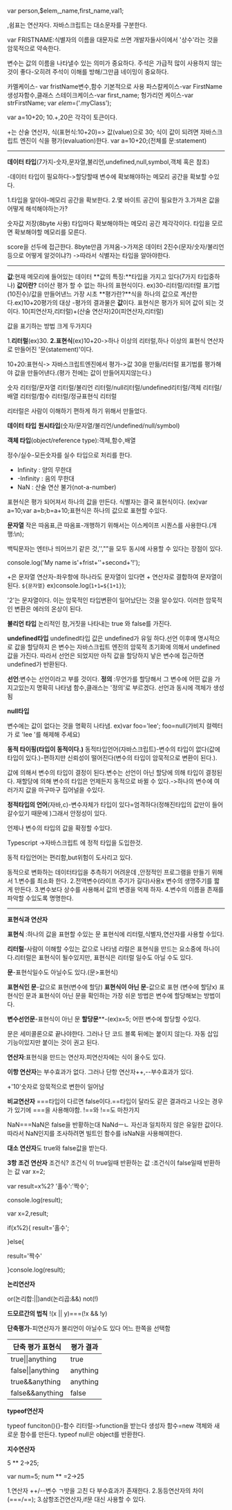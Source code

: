 var person,$elem,_name,first_name,val1;

,쉼표는 연산자다.
자바스크립트는 대소문자를 구분한다.

var FRISTNAME:식별자의 이름을 대문자로 쓰면 개발자들사이에서 '상수'라는 것을 암묵적으로 약속한다.

변수는 값의 이름을 나타낼수 있는 의미가 중요하다.
주석은 가급적 많이 사용하지 않는것이 좋다-오히려 주석이 이해를 방해/그만큼 네이밍이 중요하다.

카멜케이스- var fristName변수,함수 기본적으로 사용
파스칼케이스-var FirstName생성자함수,클래스
스테이크케이스-var first_name;
헝가리언 케이스-var strFirstName;
var $elem=$('.myClass');

var a=10+20; 10.+,20은 각각이 토큰이다.

+는 산술 연산자, 
식(표현식:10+20)=> 값(value)으로 30;
식이 값이 되려면 자바스크립트 엔진이 식을 평가(evaluation)한다.
var a=10+20;(전체를 문:statement)

<hr>

**데이터 타입**(7가지-숫자,문자열,불리언,undefined,null,symbol,객체 혹은 참조)

-데이터 타입이 필요하다->할당할때 변수에 확보해야하는 메모리 공간을 확보할 수있다.

1.타입을 알아야-메모리 공간을 확보한다.
2.몇 바이트 공간이 필요한가
3.가져온 값을 어떻게 해석해야하는가?

숫자값 저장(8byte 사용) 타입마다 확보해야하는 메모리 공간 제각각이다. 타입을 모르면 확보해야할 메모리를 모른다.

score을 선두에 접근한다. 8byte만큼 가져옴->가져온 데이터 2진수(문자/숫자/불리언 등으로 어떻게 알것이냐?)
->따라서 식별자는 타입을 알아야한다.

<hr>

**값**:현재 메모리에 들어있는 데이터
**값의 특징:**타입을 가지고 있다(7가지 타입중하나)
**값이란?** 더이산 평가 할 수 없는 하나의 표현식이다.
ex)30-리터럴/리터럴 표기법(10진수)/값을 만들어낸느 가장 시초
**평가란?**식을 하나의 값으로 계산한다.ex)10+20평가의 대상 -평가의 결과물은 **값**이다.
표현식은 평가가 되어 값이 되는 것이다.
10(피연산자,리터럴)+(산술 연산자)20(피연산자,리터럴)

값을 표기하는 방법 크게 두가지다

1.**리터럴**(ex)30.
**2.표현식**(ex)10+20->하나 이상의 리터럴,하나 이상의 표현식 연산자로 만들어진 '문(statement)'이다.

10+20:표현식-> 자바스크립트엔진에서 평가->값 30을 만듦/리터럴 표기법를 평가해야 값을 만들어낸다.(평가 전에는 값이 만들어지지않는다.)

숫자 리터럴/문자열 리터럴/불리언 리터럴/null리터럴/undefined리터럴/객체 리터럴/배열 리터럴/함수 리터럴/정규표현식 리터럴

리터럴은 사람이 이해하기 편하게 하기 위해서 만들었다.

**데이터 타입**
**원시타입**(숫자/문자열/불리언/undefined/null/symbol)

**객체 타입**(object/reference type):객체,함수,배열

정수/실수-모든숫자를 실수 타입으로 처리를 한다.

- Infinity : 양의 무한대
- -Infinity : 음의 무한대
- NaN : 산술 연산 불가(not-a-number)

표현식은 평가 되어져서 하나의 값을 만든다.
식별자는 결국 표현식이다.
(ex)var a=10;var a=b;b=a+10;표현식은 하나의 값으로 표현할 수있다.

**문자열**
작은 따옴표,큰 따옴표-개행하기 위해서는 이스케이프 시퀀스를 사용한다.(개행:\n);

백틱문자는 엔터나 띄어쓰기 같은 것,'',""을 모두 동시에 사용할 수 있다는 장점이 있다.

console.log('My name is'+frist+''+second+'!');

+은 문자열 연산자-좌우항에 하나라도 문자열이 있다면 + 연산자로 결합하여 문자열이 된다.
`${문자열}` ex)console.log(`1+1=${1+1}`);

'2'는 문자열이다. 이는 암묵적인 타입변환이 일어났단는 것을 알수있다. 이러한 암묵적인 변환은 에러의 온상이 된다.

**불리언 타입**
논리적인 참,거짓을 나타내는 true 와 false를 가진다.

**undefined타입**
undefined타입 값은 undefined가 유일 하다.선언 이후에 명시적으로 값을 할당하지 은 변수는 자바스크립트 엔진의 암묵적 초기화에 의해서 undefined값을 가진다. 따라서 선언은 되었지만 아직 값을 할당하지 낳은 변수에 접근하면 undefined가 반환된다.

**선언**:변수는 선언이라고 부를 것이다.
**정의** :무언가를 할당해서 그 변수에 어떤 값을 가지고있는지 명확히 나타냄
함수,클래스는 '정의'로 부르겠다. 선언과 동시에 객체가 생성됨

**null타입**

변수에는 값이 없다는 것을 명확히 나타냄.
ex)var foo='lee'; foo=null(가비지 컬렉터가 로 'lee '를 해제해 주세요)

**동적 타이핑(타입이 동적이다.)**
동적타입언어(자바스크립트)-변수의 타입이 없다(값에 타입이 있다.)-편하지만 신뢰성이 떨어진다(변수의 타입이 암묵적으로 변환이 된다.).

값에 의해서 변수의 타입이 결정이 된다.변수는 선언이 아닌 할당에 의해 타입이 결정된다. 재할당에 의해 변수의 타입은 언제든지 동적으로 바뀔 수 있다.->하나의 변수에 여러가지 값을 마구마구 집어널을 수있다.

**정적타입의 언어**(자바,c)-변수자체가 타입이 있다=엄격하다(정해진타입의 값만이 들어갈수있기 때문에 )그래서 안정성이 있다.

언제나 변수의 타입의 값을 확정할 수있다.

Typescript ->자바스크립트 에 정적 타입을 도입한것.

동적 타입언어는 편리함,but위험이 도사리고 있다.

동적으로 변화하는 데이터타입을 추측하기 어려운데 ,안정적인 프로그램을 만들기 위해서
1.변수를 최소화 한다.
2.전역변수(라이프 주기가 길다)사용x
변수의 생명주기를 짧게 만든다.
3.변수보다 상수를 사용해서 값의 변경을 억제 하자.
4.변수의 이름을 존재를 파악할 수있도록 명명한다.

-------------------------------------

**표현식과 연산자**

**표현식** :하나의 값을 표현할 수있는 문
표현식에 리터럴,식별자,연산자를 사용할 수있다.

**리터럴**-사람이 이해할 수있는 값으로 나타냄
리럴은 표현식을 만드는 요소중에 하나이다.리터럴은 표현식이 될수있지만, 표현식은 리터럴 일수도 아닐 수도 있다.

**문**-표현식일수도 아닐수도 있다.(문>표현식)

**표현식인 문**-값으로 표현(변수에 할당)
**표현식이 아닌 문**-값으로 표현 (변수에 할당x)
 표현식인 문과 표현식이 아닌 문을 확인하는 가장 쉬운 방법은 변수에 할당해보는 방법이다.

**변수선언문**-표현식이 아닌 문
**할당문****-(ex)x=5; 어떤 변수에 할당할 수있다.

문은 세미콜론으로 끝나야한다. 그러나 단 코드 블록 뒤에는 붙이지 않는다. 자동 삽입 기능이있지만 붙이는 것이 권고 된다.

**연산자**:표현식을 만드는 연산자.피연산자에는 식이 올수도 있다.

**이항 연산자**는 부수효과가 없다.
그러나 단항 연산자++,--부수효과가 있다.

+'10'숫자로 암묵적으로 변한이 일어남

**비교연산자**
===타입이 다르면 false이다.==타입이 달라도 같은 결과라고 나오는 경우가 있기에 ===을 사용해야함.
!==와 !==도 마찬가지

NaN===NaN은 false을 반황하는대   NaNdㅡㄴ 자신과 일치하지 않은 유일한 값이다. 따라서 NaN인지를 조사하려면 빌트인 함수를 isNaN을 사용해여한다.

**대소 연산자**도 true와 false값을 받는다.

**3항 조건 연산자**
조건식? 조건식 이 true일때 반환하는 값 :조건식이 false일때 반환하는 값
var x=2;

var result=x%2? '홀수':'짝수';

console.log(result);



var x=2,result;

if(x%2){
result='홀수';

}else{

result='짝수'

}console.log(result);

**논리연산자**

or(논리합:||)and(논리곱:&&) not(!)

**드모르간의 법칙** !(x || y)===(!x && !y)

**단축평가**-피연산자가 불리언이 아닐수도 있다 어느 한쪽을 선택함

| 단축 평가 표현식  | 평가 결과 |
| ----------------- | --------- |
| true\|\|anything  | true      |
| false\|\|anything | anything  |
| true&&anything    | anything  |
| false&&anything   | false     |

**typeof연산자** 

typeof funciton(){}-함수 리터럴->function을 받는다
생성자 함수=new 객체와 새로운 함수를 만든다.
typeof null은 object를 반환한다.

**지수연산자**

5 ** 2->25;

var num=5;
num ** =2->25

1.연산자 ++/--변수 ㄱ밧을 고친 다 부수효과가 존재한다.
2.동등연산자의 차이(===/==);
3.삼항조건연산자,if문 대신 사용할 수 있다.